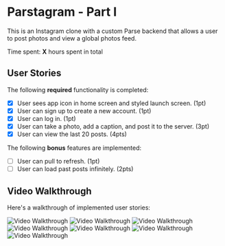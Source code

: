 # Parstagram - Part I

This is an Instagram clone with a custom Parse backend that allows a user to post photos and view a global photos feed.

Time spent: **X** hours spent in total

## User Stories

The following **required** functionality is completed:

- [x] User sees app icon in home screen and styled launch screen. (1pt)
- [x] User can sign up to create a new account. (1pt)
- [x] User can log in. (1pt)
- [x] User can take a photo, add a caption, and post it to the server. (3pt)
- [x] User can view the last 20 posts. (4pts)

The following **bonus** features are implemented:

- [ ] User can pull to refresh. (1pt)
- [ ] User can load past posts infinitely. (2pts)

## Video Walkthrough

Here's a walkthrough of implemented user stories:

<img src='http://g.recordit.co/F9RfZbQdMx.gif' title='Video Walkthrough' width='' alt='Video Walkthrough' />
<img src='http://g.recordit.co/pWs5SDW1qY.gif' title='Video Walkthrough' width='' alt='Video Walkthrough' />
<img src='http://g.recordit.co/E1SaN25GNB.gif' title='Video Walkthrough' width='' alt='Video Walkthrough' />
<img src='http://g.recordit.co/Z7NXS4K90z.gif' title='Video Walkthrough' width='' alt='Video Walkthrough' />
<img src='http://g.recordit.co/FlqCfZrYnH.gif' title='Video Walkthrough' width='' alt='Video Walkthrough' />
<img src='http://g.recordit.co/Nkz0xUWuRi.gif' title='Video Walkthrough' width='' alt='Video Walkthrough' />
<img src='http://g.recordit.co/2WAVGa6add.gif' title='Video Walkthrough' width='' alt='Video Walkthrough' />
